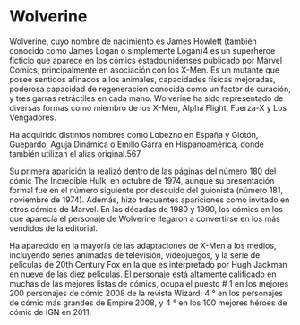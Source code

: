 # Wolverine

Wolverine, cuyo nombre de nacimiento es James Howlett (también conocido como James Logan o simplemente Logan)4​ es un superhéroe ficticio que aparece en los cómics estadounidenses publicado por Marvel Comics, principalmente en asociación con los X-Men. Es un mutante que posee sentidos afinados a los animales, capacidades físicas mejoradas, poderosa capacidad de regeneración conocida como un factor de curación, y tres garras retráctiles en cada mano. Wolverine ha sido representado de diversas formas como miembro de los X-Men, Alpha Flight, Fuerza-X y Los Vengadores.

Ha adquirido distintos nombres como Lobezno en España y Glotón, Guepardo, Aguja Dinámica o Emilio Garra en Hispanoamérica, donde también utilizan el alias original.5​6​7​

Su primera aparición la realizó dentro de las páginas del número 180 del cómic The Incredible Hulk, en octubre de 1974, aunque su presentación formal fue en el número siguiente por descuido del guionista (número 181, noviembre de 1974). Además, hizo frecuentes apariciones como invitado en otros cómics de Marvel. En las décadas de 1980 y 1990, los cómics en los que aparecía el personaje de Wolverine llegaron a convertirse en los más vendidos de la editorial.

Ha aparecido en la mayoría de las adaptaciones de X-Men a los medios, incluyendo series animadas de televisión, videojuegos, y la serie de películas de 20th Century Fox en la que es interpretado por Hugh Jackman en nueve de las diez películas. El personaje está altamente calificado en muchas de las mejores listas de cómics, ocupa el puesto # 1 en los mejores 200 personajes de cómic 2008 de la revista Wizard; 4 ° en los personajes de cómic más grandes de Empire 2008, y 4 ° en los 100 mejores héroes de cómic de IGN en 2011.
